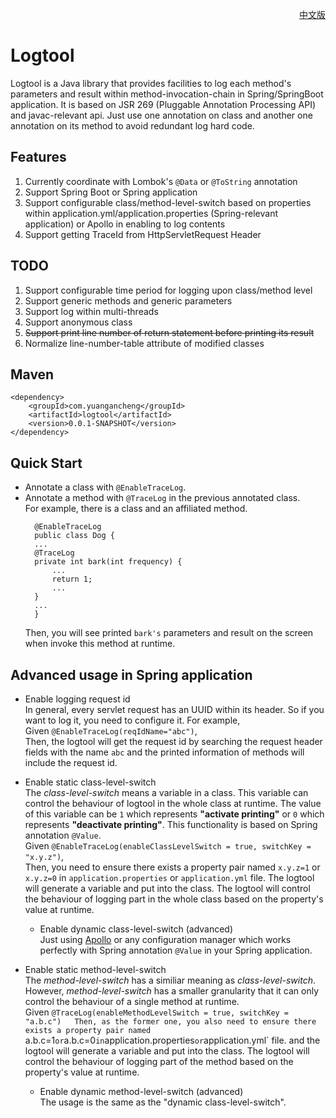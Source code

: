 <p align="right"><a href="https://github.com/mqfs/logtool/blob/master/README_zh.md">中文版</a></p>

# Logtool
Logtool is a Java library that provides facilities to log each method's parameters and result within method-invocation-chain in Spring/SpringBoot application. It is based on JSR 269 (Pluggable Annotation Processing API) and javac-relevant api. Just use one annotation on class and another one annotation on its method to avoid redundant log hard code.

## Features
1. Currently coordinate with Lombok's `@Data` or `@ToString` annotation
2. Support Spring Boot or Spring application
3. Support configurable class/method-level-switch based on properties within application.yml/application.properties (Spring-relevant application) or Apollo in enabling to log contents
4. Support  getting TraceId from HttpServletRequest Header

## TODO
1. Support configurable time period for logging upon class/method level
2. Support generic methods and generic parameters
3. Support log within multi-threads
4. Support anonymous class
5. ~~Support print line number of return statement before printing its result~~
6. Normalize line-number-table attribute of modified classes

## Maven
```
<dependency>
    <groupId>com.yuangancheng</groupId>
    <artifactId>logtool</artifactId>
    <version>0.0.1-SNAPSHOT</version>
</dependency>
```

## Quick Start
* Annotate a class with `@EnableTraceLog`.
* Annotate a method with `@TraceLog` in the previous annotated class.  
  For example, there is a class and an affiliated method.  
  ```
    @EnableTraceLog
    public class Dog {
    ...
    @TraceLog
    private int bark(int frequency) {
        ...
        return 1;
        ...
    }
    ...
    }
  ```  
  Then, you will see printed `bark's` parameters and result on the screen when invoke this method at runtime.

## Advanced usage in Spring application
* Enable logging request id  
  In general, every servlet request has an UUID within its header. So if you want to log it, you need to configure it. For example,  
  Given `@EnableTraceLog(reqIdName="abc")`,  
  Then, the logtool will get the request id by searching the request header fields with the name `abc` and the printed information of methods will include the request id.
  
* Enable static class-level-switch  
  The _class-level-switch_ means a variable in a class. This variable can control the behaviour of logtool in the whole class at runtime. The value of this variable can be `1` which represents __"activate printing"__ or `0` which represents __"deactivate printing"__. This functionality is based on Spring annotation `@Value`.  
  Given `@EnableTraceLog(enableClassLevelSwitch = true, switchKey = "x.y.z")`,  
  Then, you need to ensure there exists a property pair named `x.y.z=1` or `x.y.z=0` in `application.properties` or `application.yml` file. The logtool will generate a variable and put into the class. The logtool will control the behaviour of logging part in the whole class based on the property's value at runtime.  
  
  * Enable dynamic class-level-switch (advanced)  
    Just using [Apollo](https://github.com/ctripcorp/apollo) or any configuration manager which works perfectly with Spring annotation `@Value` in your Spring application.
    
* Enable static method-level-switch  
  The _method-level-switch_ has a similiar meaning as _class-level-switch_. However, _method-level-switch_ has a smaller granularity that it can only control the behaviour of a single method at runtime.  
  Given `@TraceLog(enableMethodLevelSwitch = true, switchKey = "a.b.c")  
  Then, as the former one, you also need to ensure there exists a property pair named `a.b.c=1` or `a.b.c=0` in `application.properties` or `application.yml` file. and the logtool will generate a variable and put into the class. The logtool will control the behaviour of logging part of the method based on the property's value at runtime.  
  
    * Enable dynamic method-level-switch (advanced)  
      The usage is the same as the "dynamic class-level-switch".
